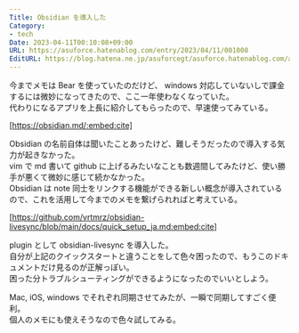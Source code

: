 ```yaml
---
Title: Obsidian を導入した
Category:
- tech
Date: 2023-04-11T00:10:08+09:00
URL: https://asuforce.hatenablog.com/entry/2023/04/11/001008
EditURL: https://blog.hatena.ne.jp/asuforcegt/asuforce.hatenablog.com/atom/entry/4207112889980044905
---
```


今までメモは Bear を使っていたのだけど、 windows 対応していないしで課金するには微妙になってきたので、ここ一年使わなくなっていた。  
代わりになるアプリを上長に紹介してもらったので、早速使ってみている。

[https://obsidian.md/:embed:cite]

Obsidian の名前自体は聞いたことあったけど、難しそうだったので導入する気力が起きなかった。  
vim で md 書いて github に上げるみたいなことも数週間してみたけど、使い勝手が悪くて微妙に感じて続かなかった。  
Obsidian は note 同士をリンクする機能ができる新しい概念が導入されているので、これを活用して今までのメモを繋げられればと考えている。

[https://github.com/vrtmrz/obsidian-livesync/blob/main/docs/quick_setup_ja.md:embed:cite]

plugin として obsidian-livesync を導入した。  
自分が上記のクイックスタートと違うことをして色々困ったので、もうこのドキュメントだけ見るのが正解っぽい。  
困った分トラブルシューティングができるようになったのでいいとしよう。  

Mac, iOS, windows でそれぞれ同期させてみたが、一瞬で同期してすごく便利。  
個人のメモにも使えそうなので色々試してみる。
